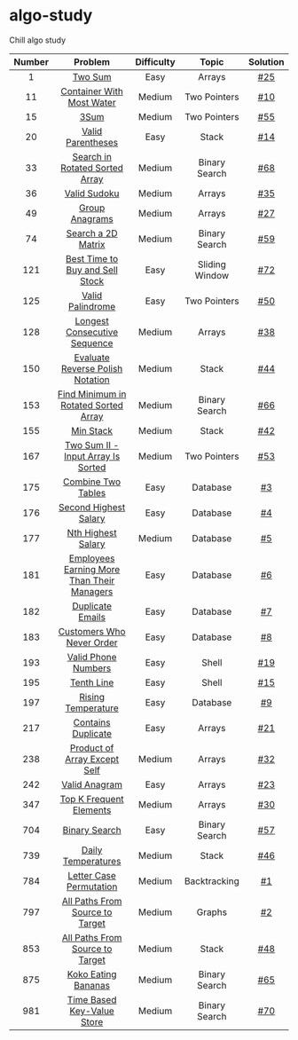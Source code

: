 # algo-study
Chill algo study

| Number |                                                         Problem                                                         | Difficulty |     Topic      |        Solution         |
|:------:|:-----------------------------------------------------------------------------------------------------------------------:|:----------:|:--------------:|:-----------------------:|
|   1    |                                    [Two Sum](https://leetcode.com/problems/two-sum/)                                    |    Easy    |     Arrays     | [#25](/../../issues/25) |
|   11   |                  [Container With Most Water](https://leetcode.com/problems/container-with-most-water/)                  |   Medium   |  Two Pointers  | [#10](/../../issues/10) |
|   15   |                                       [3Sum](https://leetcode.com/problems/3sum/)                                       |   Medium   |  Two Pointers  | [#55](/../../issues/55) |
|   20   |                          [Valid Parentheses](https://leetcode.com/problems/valid-parentheses/)                          |    Easy    |     Stack      | [#14](/../../issues/14) |
|   33   |             [Search in Rotated Sorted Array](https://leetcode.com/problems/search-in-rotated-sorted-array/)             |   Medium   | Binary Search  | [#68](/../../issues/68) |
|   36   |                               [Valid Sudoku](https://leetcode.com/problems/valid-sudoku/)                               |   Medium   |     Arrays     | [#35](/../../issues/35) |
|   49   |                             [Group Anagrams](https://leetcode.com/problems/group-anagrams/)                             |   Medium   |     Arrays     | [#27](/../../issues/27) |
|   74   |                         [Search a 2D Matrix](https://leetcode.com/problems/search-a-2d-matrix/)                         |   Medium   | Binary Search  | [#59](/../../issues/59) |
|  121   |            [Best Time to Buy and Sell Stock](https://leetcode.com/problems/best-time-to-buy-and-sell-stock/)            |    Easy    | Sliding Window | [#72](/../../issues/72) |
|  125   |                           [Valid Palindrome](https://leetcode.com/problems/valid-palindrome/)                           |    Easy    |  Two Pointers  | [#50](/../../issues/50) |
|  128   |               [Longest Consecutive Sequence](https://leetcode.com/problems/longest-consecutive-sequence/)               |   Medium   |     Arrays     | [#38](/../../issues/38) |
|  150   |           [Evaluate Reverse Polish Notation](https://leetcode.com/problems/evaluate-reverse-polish-notation/)           |   Medium   |     Stack      | [#44](/../../issues/44) |
|  153   |       [Find Minimum in Rotated Sorted Array](https://leetcode.com/problems/find-minimum-in-rotated-sorted-array/)       |   Medium   | Binary Search  | [#66](/../../issues/66) |
|  155   |                                  [Min Stack](https://leetcode.com/problems/min-stack/)                                  |   Medium   |     Stack      | [#42](/../../issues/42) |
|  167   |    [Two Sum II - Input Array Is Sorted](https://leetcode.com/problems/two-sum-ii-input-array-is-sorted/description/)    |   Medium   |  Two Pointers  | [#53](/../../issues/53) |
|  175   |                         [Combine Two Tables](https://leetcode.com/problems/combine-two-tables/)                         |    Easy    |    Database    |  [#3](/../../issues/3)  |
|  176   |                      [Second Highest Salary](https://leetcode.com/problems/second-highest-salary/)                      |    Easy    |    Database    |  [#4](/../../issues/4)  |
|  177   |                         [Nth Highest Salary](https://leetcode.com/problems/nth-highest-salary/)                         |   Medium   |    Database    |  [#5](/../../issues/5)  |
|  181   | [Employees Earning More Than Their Managers](https://leetcode.com/problems/employees-earning-more-than-their-managers/) |    Easy    |    Database    |  [#6](/../../issues/6)  |
|  182   |                           [Duplicate Emails](https://leetcode.com/problems/duplicate-emails/)                           |    Easy    |    Database    |  [#7](/../../issues/7)  |
|  183   |                  [Customers Who Never Order](https://leetcode.com/problems/customers-who-never-order/)                  |    Easy    |    Database    |  [#8](/../../issues/8)  |
|  193   |                        [Valid Phone Numbers](https://leetcode.com/problems/valid-phone-numbers/)                        |    Easy    |     Shell      | [#19](/../../issues/19) |
|  195   |                                 [Tenth Line](https://leetcode.com/problems/tenth-line/)                                 |    Easy    |     Shell      | [#15](/../../issues/15) |
|  197   |                         [Rising Temperature](https://leetcode.com/problems/rising-temperature/)                         |    Easy    |    Database    |  [#9](/../../issues/9)  |
|  217   |                         [Contains Duplicate](https://leetcode.com/problems/contains-duplicate/)                         |    Easy    |     Arrays     | [#21](/../../issues/21) |
|  238   |               [Product of Array Except Self](https://leetcode.com/problems/product-of-array-except-self/)               |   Medium   |     Arrays     | [#32](/../../issues/32) |
|  242   |                              [Valid Anagram](https://leetcode.com/problems/valid-anagram/)                              |    Easy    |     Arrays     | [#23](/../../issues/23) |
|  347   |                    [Top K Frequent Elements](https://leetcode.com/problems/top-k-frequent-elements/)                    |   Medium   |     Arrays     | [#30](/../../issues/30) |
|  704   |                              [Binary Search](https://leetcode.com/problems/binary-search/)                              |    Easy    | Binary Search  | [#57](/../../issues/57) |
|  739   |                         [Daily Temperatures](https://leetcode.com/problems/daily-temperatures/)                         |   Medium   |     Stack      | [#46](/../../issues/46) |
|  784   |                    [Letter Case Permutation](https://leetcode.com/problems/letter-case-permutation/)                    |   Medium   |  Backtracking  |  [#1](/../../issues/1)  |
|  797   |            [All Paths From Source to Target](https://leetcode.com/problems/all-paths-from-source-to-target/)            |   Medium   |     Graphs     |  [#2](/../../issues/2)  |
|  853   |                       [All Paths From Source to Target](https://leetcode.com/problems/car-fleet/)                       |   Medium   |     Stack      | [#48](/../../issues/48) |
|  875   |                        [Koko Eating Bananas](https://leetcode.com/problems/koko-eating-bananas/)                        |   Medium   | Binary Search  | [#65](/../../issues/65) |
|  981   |                 [Time Based Key-Value Store](https://leetcode.com/problems/time-based-key-value-store/)                 |   Medium   | Binary Search  | [#70](/../../issues/70) |
